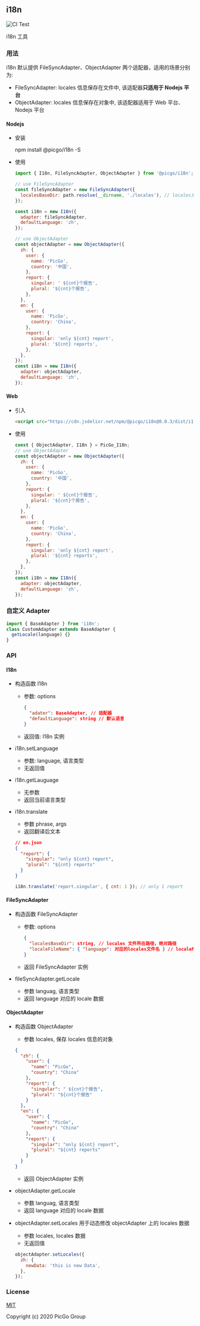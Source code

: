 ## i18n

![CI Test](https://github.com/PicGo/i18n/workflows/CI%20Test/badge.svg)

i18n 工具

### 用法

i18n 默认提供 FileSyncAdapter、ObjectAdapter 两个适配器，适用的场景分别为:

- FileSyncAdapter: locales 信息保存在文件中, 该适配器**只适用于 Nodejs 平台**
- ObjectAdapter: locales 信息保存在对象中, 该适配器适用于 Web 平台、Nodejs 平台

#### Nodejs

- 安装

  npm install @picgo/i18n -S

- 使用

  ```js
  import { I18n, FileSyncAdapter, ObjectAdapter } from '@picgo/i18n';

  // use FileSyncAdapter
  const fileSyncAdapter = new FileSyncAdapter({
    localesBaseDir: path.resolve(__dirname, './locales'), // locales文件目录
  });

  const i18n = new I18n({
    adapter: fileSyncAdapter,
    defaultLanguage: 'zh',
  });

  // use ObjectAdapter
  const objectAdapter = new ObjectAdapter({
    zh: {
      user: {
        name: 'PicGo',
        country: '中国',
      },
      report: {
        singular: ' ${cnt}个报告',
        plural: '${cnt}个报告',
      },
    },
    en: {
      user: {
        name: 'PicGo',
        country: 'China',
      },
      report: {
        singular: 'only ${cnt} report',
        plural: '${cnt} reports',
      },
    },
  });
  const i18n = new I18n({
    adapter: objectAdapter,
    defaultLanguage: 'zh',
  });
  ```

#### Web

- 引入

  ```html
  <script src="https://cdn.jsdelivr.net/npm/@picgo/i18n@0.0.3/dist/i18n_umd.js"></script>
  ```

- 使用
  ```js
  const { ObjectAdapter, I18n } = PicGo_I18n;
  // use ObjectAdapter
  const objectAdapter = new ObjectAdapter({
    zh: {
      user: {
        name: 'PicGo',
        country: '中国',
      },
      report: {
        singular: ' ${cnt}个报告',
        plural: '${cnt}个报告',
      },
    },
    en: {
      user: {
        name: 'PicGo',
        country: 'China',
      },
      report: {
        singular: 'only ${cnt} report',
        plural: '${cnt} reports',
      },
    },
  });
  const i18n = new I18n({
    adapter: objectAdapter,
    defaultLanguage: 'zh',
  });
  ```

### 自定义 Adapter

```js
import { BaseAdapter } from 'i18n';
class CustomAdapter extends BaseAdapter {
  getLocale(language) {}
}
```

### API

#### I18n

- 构造函数 I18n

  - 参数: options
    ```json
    {
      "adater": BaseAdapter, // 适配器
      "defaultLanguage": string // 默认语言
    }
    ```
  - 返回值: I18n 实例

* i18n.setLanguage

  - 参数: language, 语言类型
  - 无返回值

* i18n.getLauguage

  - 无参数
  - 返回当前语言类型

* i18n.translate

  - 参数 phrase, args
  - 返回翻译后文本

  ```json
  // en.json
  {
    "report": {
      "singular": "only ${cnt} report",
      "plural": "${cnt} reports"
    }
  }
  ```

  ```js
  i18n.translate('report.singular', { cnt: 1 }); // only 1 report
  ```

#### FileSyncAdapter

- 构造函数 FileSyncAdapter

  - 参数: options
    ```json
    {
      "localesBaseDir": string, // locales 文件所在路径，绝对路径
      "localeFileName": { "language": 对应的locales文件名 } // localeFileName存储语言类型到locales文件的映射，该项可选，当不传入时，将自动扫描localesBaseDir目录下文件，并将各个locale文件名作为该文件对应的语言
    }
    ```
  - 返回 FileSyncAdapter 实例

- fileSyncAdapter.getLocale
  - 参数 languag, 语言类型
  - 返回 language 对应的 locale 数据

#### ObjectAdapter

- 构造函数 ObjectAdapter

  - 参数 locales, 保存 locales 信息的对象

  ```json
  {
    "zh": {
      "user": {
        "name": "PicGo",
        "country": "China"
      },
      "report": {
        "singular": " ${cnt}个报告",
        "plural": "${cnt}个报告"
      }
    },
    "en": {
      "user": {
        "name": "PicGo",
        "country": "China"
      },
      "report": {
        "singular": "only ${cnt} report",
        "plural": "${cnt} reports"
      }
    }
  }
  ```

  - 返回 ObjectAdapter 实例

- objectAdapter.getLocale
  - 参数 languag, 语言类型
  - 返回 language 对应的 locale 数据

* objectAdapter.setLocales 用于动态修改 objectAdapter 上的 locales 数据

  - 参数 locales, locales 数据
  - 无返回值

  ```js
  objectAdapter.setLocales({
    zh: {
      newData: 'this is new Data',
    },
  });
  ```

### License

[MIT](http://opensource.org/licenses/MIT)

Copyright (c) 2020 PicGo Group
